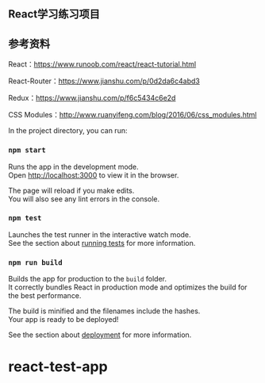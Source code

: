 ## React学习练习项目

## 参考资料

React：https://www.runoob.com/react/react-tutorial.html

React-Router：https://www.jianshu.com/p/0d2da6c4abd3

Redux：https://www.jianshu.com/p/f6c5434c6e2d

CSS Modules：http://www.ruanyifeng.com/blog/2016/06/css_modules.html



In the project directory, you can run:

### `npm start`

Runs the app in the development mode.<br />
Open [http://localhost:3000](http://localhost:3000) to view it in the browser.

The page will reload if you make edits.<br />
You will also see any lint errors in the console.

### `npm test`

Launches the test runner in the interactive watch mode.<br />
See the section about [running tests](https://facebook.github.io/create-react-app/docs/running-tests) for more information.

### `npm run build`

Builds the app for production to the `build` folder.<br />
It correctly bundles React in production mode and optimizes the build for the best performance.

The build is minified and the filenames include the hashes.<br />
Your app is ready to be deployed!

See the section about [deployment](https://facebook.github.io/create-react-app/docs/deployment) for more information.

# react-test-app
